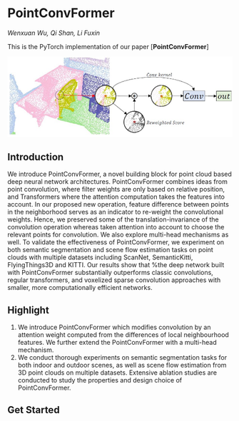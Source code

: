 # PointConvFormer
*Wenxuan Wu, Qi Shan, Li Fuxin*

This is the PyTorch implementation of our paper [**PointConvFormer**]
<div align="center">
    <img src="figs/pcf.jpg">
</div>

## Introduction

We introduce PointConvFormer, a novel building block for point cloud based deep neural network architectures. PointConvFormer combines ideas from point convolution, where filter weights are only based on relative position, and Transformers where the attention computation takes the features into account. In our proposed new operation, feature difference between points in the neighborhood serves as an indicator to re-weight the convolutional weights. Hence, we preserved some of the translation-invariance of the convolution operation whereas taken attention into account to choose the relevant points for convolution. We also explore multi-head mechanisms as well. To validate the effectiveness of PointConvFormer, we experiment on both semantic segmentation and scene flow estimation tasks on point clouds with multiple datasets including ScanNet, SemanticKitti, FlyingThings3D and KITTI. Our results show that %the deep network built with PointConvFormer substantially outperforms classic convolutions, regular transformers, and voxelized sparse convolution approaches with smaller, more computationally efficient networks.

## Highlight
1. We introduce PointConvFormer which modifies convolution by an attention weight computed from the  differences of local neighbourhood features. We further extend the PointConvFormer with a multi-head mechanism.
2. We conduct thorough experiments on semantic segmentation tasks for both indoor and outdoor scenes, as well as  scene flow estimation from 3D point clouds on multiple datasets. Extensive ablation studies are conducted to study the properties and design choice of PointConvFormer.

## Get Started




